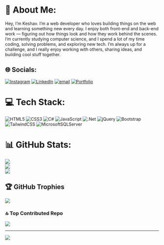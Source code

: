 # 💫 About Me:
Hey, I’m Keshav. I’m a web developer who loves building things on the web and learning something new every day. I enjoy both front-end and back-end work — figuring out how things look and how they work behind the scenes. I’m currently studying computer science, and I spend a lot of my time coding, solving problems, and exploring new tech. I’m always up for a challenge, and I really enjoy working with others, sharing ideas, and building cool stuff together.

 
## 🌐 Socials:
[![Instagram](https://img.shields.io/badge/Instagram-%23E4405F.svg?logo=Instagram&logoColor=white)](https://instagram.com/heykeshavyou)
[![LinkedIn](https://img.shields.io/badge/LinkedIn-%230077B5.svg?logo=linkedin&logoColor=white)](https://linkedin.com/in/heykeshavyou)
[![email](https://img.shields.io/badge/Email-D14836?logo=gmail&logoColor=white)](mailto:keshav210305@gmail.com)
[![Portfolio](https://img.shields.io/badge/Portfolio-1f1f1f?style=for-the-badge&logo=vercel&logoColor=white)](https://portfolio-react-ashen-psi.vercel.app/)

# 💻 Tech Stack:
![HTML5](https://img.shields.io/badge/html5-%23E34F26.svg?style=for-the-badge&logo=html5&logoColor=white) ![CSS3](https://img.shields.io/badge/css3-%231572B6.svg?style=for-the-badge&logo=css3&logoColor=white) ![C#](https://img.shields.io/badge/c%23-%23239120.svg?style=for-the-badge&logo=csharp&logoColor=white) ![JavaScript](https://img.shields.io/badge/javascript-%23323330.svg?style=for-the-badge&logo=javascript&logoColor=%23F7DF1E) ![.Net](https://img.shields.io/badge/.NET-5C2D91?style=for-the-badge&logo=.net&logoColor=white) ![jQuery](https://img.shields.io/badge/jquery-%230769AD.svg?style=for-the-badge&logo=jquery&logoColor=white) 
![Bootstrap](https://img.shields.io/badge/bootstrap-%238511FA.svg?style=for-the-badge&logo=bootstrap&logoColor=white) ![TailwindCSS](https://img.shields.io/badge/tailwindcss-%2338B2AC.svg?style=for-the-badge&logo=tailwind-css&logoColor=white) ![MicrosoftSQLServer](https://img.shields.io/badge/Microsoft%20SQL%20Server-CC2927?style=for-the-badge&logo=microsoft%20sql%20server&logoColor=white)
# 📊 GitHub Stats:
![](https://github-readme-stats.vercel.app/api?username=heykeshavyou&theme=dark&hide_border=true&include_all_commits=false&count_private=true)<br/>
![](https://nirzak-streak-stats.vercel.app/?user=heykeshavyou&theme=dark&hide_border=true)<br/>
![](https://github-readme-stats.vercel.app/api/top-langs/?username=heykeshavyou&theme=dark&hide_border=true&include_all_commits=false&count_private=true&layout=compact)

## 🏆 GitHub Trophies
![](https://github-profile-trophy.vercel.app/?username=heykeshavyou&theme=radical&no-frame=false&no-bg=true&margin-w=4)

### 🔝 Top Contributed Repo
![](https://github-contributor-stats.vercel.app/api?username=heykeshavyou&limit=5&theme=dark&combine_all_yearly_contributions=true)

---
[![](https://visitcount.itsvg.in/api?id=heykeshavyou&icon=0&color=0)](https://visitcount.itsvg.in)

<!-- Proudly created with GPRM ( https://gprm.itsvg.in ) -->
